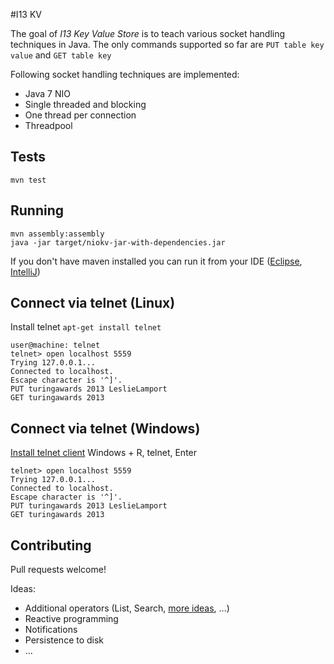 #I13 KV

The goal of _I13 Key Value Store_ is to teach various socket handling techniques in Java. The only commands supported so far are `PUT table key value` and `GET table key`

Following socket handling techniques are implemented:
- Java 7 NIO
- Single threaded and blocking
- One thread per connection
- Threadpool

## Tests
`mvn test`

## Running
```
mvn assembly:assembly
java -jar target/niokv-jar-with-dependencies.jar
```

If you don't have maven installed you can run it from your IDE ([Eclipse](http://www.eclipse.org/), [IntelliJ](https://www.jetbrains.com/idea/))

## Connect via telnet (Linux)
Install telnet `apt-get install telnet`

```
user@machine: telnet
telnet> open localhost 5559
Trying 127.0.0.1...
Connected to localhost.
Escape character is '^]'.
PUT turingawards 2013 LeslieLamport
GET turingawards 2013
```

## Connect via telnet (Windows)
[Install telnet client](http://windows.microsoft.com/en-us/windows/telnet-faq#1TC=windows-7)
Windows + R, telnet, Enter

```
telnet> open localhost 5559
Trying 127.0.0.1...
Connected to localhost.
Escape character is '^]'.
PUT turingawards 2013 LeslieLamport
GET turingawards 2013
```

## Contributing
Pull requests welcome!

Ideas:
- Additional operators (List, Search, [more ideas](http://redis.io/commands), ...)
- Reactive programming
- Notifications
- Persistence to disk
- ...







